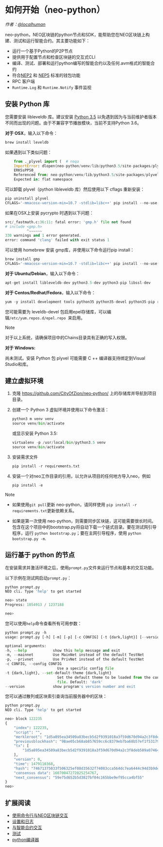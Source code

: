# 如何开始（neo-python）

*作者：[@localhuman](https://github.com/localhuman)*

neo-python，NEO区块链的python节点和SDK，能帮助您在NEO区块链上构建、测试和运行智能合约。其主要功能如下：

- 运行一个基于Python的P2P节点
- 提供用于配置节点和检查区块链的交互式CLI
- 编译、测试、部署和运行python编写的智能合约以及任何.avm格式的智能合约
- 符合[NEP2](https://github.com/neo-project/proposals/blob/master/nep-2.mediawiki) 和 [NEP5](https://github.com/neo-project/proposals/blob/master/nep-5.mediawiki) 标准的钱包功能
- RPC 客户端
- `Runtime.Log` 和 `Runtime.Notify` 事件监视

## 安装 Python 库

您需要安装 libleveldb 库。建议安装 [Python 3.5](https://www.python.org/downloads/release/python-354/) 以免遇到因为与当前维护者版本不同而出现的问题。由于不兼容字节播放模块，当前不支持Python 3.6。

**对于 OSX**，输入以下命令：

```python
brew install leveldb
```

如果遇到以下类似问题：

```python
    from ._plyvel import (  # noqa
    ImportError: dlopen(neo-python/venv/lib/python3.5/site-packages/plyvel/_plyvel.cpython-35m-darwin.so, 2): Symbol not found: __ZN7leveldb2DB4OpenERKNS_7Options
    ERKSsPPS0_
    Referenced from: neo-python/venv/lib/python3.5/site-packages/plyvel/_plyvel.cpython-35m-darwin.so
    Expected in: flat namespace
```

可以卸载 plyvel（python libleveldb 库）然后使用以下 cflags 重新安装：

```python
pip uninstall plyvel
CFLAGS='-mmacosx-version-min=10.7 -stdlib=libc++' pip install --no-use-wheel plyvel --no-cache-dir --global-option=build_ext --global-option="-I/usr/local/Cellar/leveldb/1.20_2/include/" --global-option="-L/usr/local/lib"
```

如果在OSX上安装 pycrypto 时遇到以下问题：

```python
src/_fastmath.c:36:11: fatal error: 'gmp.h' file not found
# include <gmp.h>
          ^~~~~~~
330 warnings and 1 error generated.
error: command 'clang' failed with exit status 1
```

可以使用 homebrew 安装 gmp库，并使用以下命令运行pip install：

```python
brew install gmp
CFLAGS='-mmacosx-version-min=10.7 -stdlib=libc++' pip install --no-use-wheel pycrypto --no-cache-dir --global-option=build_ext --global-option="-I/usr/local/Cellar/gmp/6.1.2/include/" --global-option="-L/usr/local/lib"
```

**对于 Ubuntu/Debian**，输入以下命令：

```python
apt-get install libleveldb-dev python3.5-dev python3-pip libssl-dev
```

**对于 Centos/Redhat/Fedora**，输入以下命令：

```python
yum -y install development tools python35 python35-devel python35-pip readline-devel leveldb-devel libffi-devel
```

您可能需要为 leveldb-devel 包启用epel存储库，可以编辑`/etc/yum.repos.d/epel.repo `来启用。

> [!Note]
>
> 对于以上系统，请确保项目中的Chains目录具有正确的写入权限。

**对于 Windows:**

尚未测试。安装 Python 包 plyvel 可能需要 C ++ 编译器支持绑定到Visual Studio和库。

## 建立虚拟环境

1. 克隆 <https://github.com/CityOfZion/neo-python/> 上的存储库并导航到项目目录。

2. 创建一个 Python 3 虚拟环境并使用以下命令激活：

   ```python
   python3 m venv venv
   source venv/bin/activate
   ```

   或显示安装 Python 3.5:

   ```python
   virtualenv -p /usr/local/bin/python3.5 venv
   source venv/bin/activate
   ```

3. 安装需求文件

   ```python
   pip install -r requirements.txt
   ```

4. 安装一个对neo工作目录的引用，以允许从项目的任何地方导入neo，例如

   ```python
   pip install -e
   ```

> [!Note]
>
> - 如果使用`git pull`更新 neo-python，请同样使用 `pip install -r requirements.txt`更新依赖关系。
>
>
> - 如果是第一次使用 neo-python，则需要同步区块链，这可能需要很长时间。 包含在这个项目中的bootstrap.py将自动下载一个链式目录。要在测试网引导程序，运行 `python bootstrap.py`；要在主网引导程序，使用 `python bootstrap.py -m`.

## 运行基于 python 的节点

在安装需求并激活环境之后，使用`prompt.py`文件来运行节点和基本的交互功能。

以下示例在测试网启动`prompt.py`：

```python
python prompt.py
NEO cli. Type 'help' to get started

neo> state
Progress: 1054913 / 1237188

neo>
```

您可以使用`help`命令查看所有可用参数：

```python
python prompt.py -h
usage: prompt.py [-h] [-m] [-p] [-c CONFIG] [-t {dark,light}] [--version]

optional arguments:
-h, --help            show this help message and exit
-m, --mainnet         Use MainNet instead of the default TestNet
-p, --privnet         Use PrivNet instead of the default TestNet
-c CONFIG, --config CONFIG
                        Use a specific config file
-t {dark,light}, --set-default-theme {dark,light}
                        Set the default theme to be loaded from the config
                        file. Default: 'dark'
--version             show program's version number and exit
```

您可以通过散列或区块索引查询当前服务器中的区块：

```python
python prompt.py
NEO cli. Type 'help' to get started

neo> block 122235
{
    "index": 122235,
    "script": "",
    "merkleroot": "1d5a895ea34509a83becb5d2f9391018a3f59d670d94a2c3f8deb509a07464bd",
    "previousblockhash": "98ae05cb68ab857659cc6c8379eb7ba68b57ef1f5317904c295341d82d0a1713",
    "tx": [
        "1d5a895ea34509a83becb5d2f9391018a3f59d670d94a2c3f8deb509a07464bd"
    ],
    "version": 0,
    "time": 1479110368,
    "hash": "74671375033f506325ef08d35632f74083cca564dc7ea6444c94d3b9dec3f61b",
    "consensus data": 16070047272025254767,
    "next_consensus": "59e75d652b5d3827bf04c165bbe9ef95cca4bf55"
}
neo>
```

## 扩展阅读

- [使用命令行与NEO区块链交互](python\prompt.md)
- [设置和日志](python\logging.md)
- [与智能合约交互](python\smartcont.md)
- [测试](python\tests.md)
- [python编译器](python\compiler.md)

